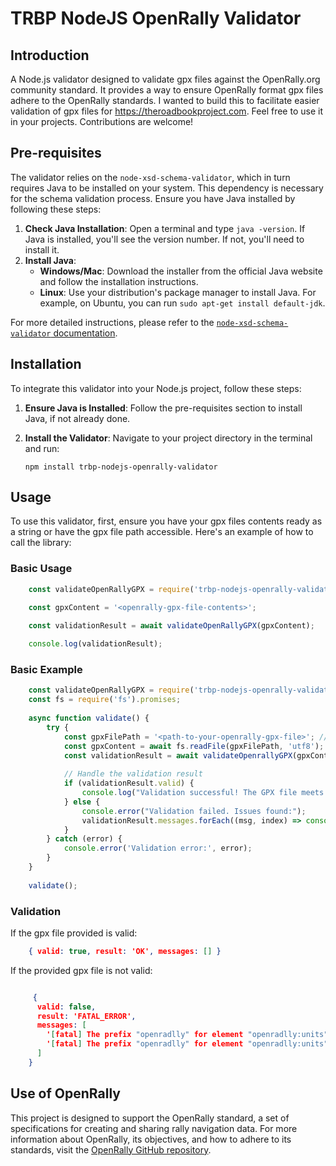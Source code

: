 
# TRBP NodeJS OpenRally Validator

## Introduction

A Node.js validator designed to validate gpx files against the OpenRally.org community standard. It provides a way to ensure OpenRally format gpx files adhere to the OpenRally standards. I wanted to build this to facilitate easier validation of gpx files for https://theroadbookproject.com. Feel free to use it in your projects. Contributions are welcome! 

## Pre-requisites

The validator relies on the `node-xsd-schema-validator`, which in turn requires Java to be installed on your system. This dependency is necessary for the schema validation process. Ensure you have Java installed by following these steps:

1.  **Check Java Installation**: Open a terminal and type `java -version`. If Java is installed, you'll see the version number. If not, you'll need to install it.
2.  **Install Java**:
    -   **Windows/Mac**: Download the installer from the official Java website and follow the installation instructions.
    -   **Linux**: Use your distribution's package manager to install Java. For example, on Ubuntu, you can run `sudo apt-get install default-jdk`.

For more detailed instructions, please refer to the [`node-xsd-schema-validator` documentation](https://github.com/nikku/node-xsd-schema-validator/tree/main).

## Installation

To integrate this validator into your Node.js project, follow these steps:

1.  **Ensure Java is Installed**: Follow the pre-requisites section to install Java, if not already done.

2.  **Install the Validator**: Navigate to your project directory in the terminal and run:
    
    `npm install trbp-nodejs-openrally-validator` 
    

## Usage

To use this validator, first, ensure you have your gpx files contents ready as a string or have the gpx file path accessible. Here's an example of how to call the library:


### Basic Usage

```javascript
    const validateOpenRallyGPX = require('trbp-nodejs-openrally-validator');

    const gpxContent = '<openrally-gpx-file-contents>';
    
    const validationResult = await validateOpenRallyGPX(gpxContent);

    console.log(validationResult);
```

### Basic Example
   
```javascript
    const validateOpenRallyGPX = require('trbp-nodejs-openrally-validator');
    const fs = require('fs').promises;
    
    async function validate() {
        try {
            const gpxFilePath = '<path-to-your-openrally-gpx-file>'; // Replace with the actual gpx file path
            const gpxContent = await fs.readFile(gpxFilePath, 'utf8');
            const validationResult = await validateOpenrallyGPX(gpxContent);
            
            // Handle the validation result
            if (validationResult.valid) {
                console.log("Validation successful! The GPX file meets the OpenRally standards.");
            } else {
                console.error("Validation failed. Issues found:");
                validationResult.messages.forEach((msg, index) => console.error(`${index + 1}: ${msg}`));
            }
        } catch (error) {
            console.error('Validation error:', error);
        }
    }
    
    validate();
```

### Validation

If the gpx file provided is valid:

```JSON
    { valid: true, result: 'OK', messages: [] }
```
    
If the provided gpx file is not valid:

```JSON

     {
      valid: false,
      result: 'FATAL_ERROR',
      messages: [
        '[fatal] The prefix "openradlly" for element "openradlly:units" is not bound. (11:25)',
        '[fatal] The prefix "openradlly" for element "openradlly:units" is not bound.'
      ]
    }
```


## Use of OpenRally

This project is designed to support the OpenRally standard, a set of specifications for creating and sharing rally navigation data. For more information about OpenRally, its objectives, and how to adhere to its standards, visit the [OpenRally GitHub repository](https://github.com/openrally/openrally/tree/master).